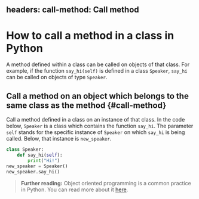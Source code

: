 headers:
    call-method: Call method
---
# How to call a method in a class in Python
A method defined within a class can be called on objects of that class. For example, if the function `say_hi(self)` is defined in a class `Speaker`, `say_hi` can be called on objects of type `Speaker`.

## Call a method on an object which belongs to the same class as the method {#call-method}
Call a method defined in a class on an instance of that class. In the code below, `Speaker` is a class which contains the function `say_hi`. The parameter `self` stands for the specific instance of `Speaker` on which `say_hi` is being called. Below, that instance is `new_speaker`.
```python
class Speaker:
    def say_hi(self):
        print("Hi!")
new_speaker = Speaker()
new_speaker.say_hi()
```

> **Further reading:**
> Object oriented programming is a common practice in Python. You can read more about it [here](https://realpython.com/python3-object-oriented-programming/).
